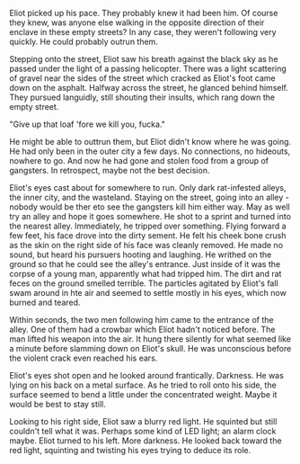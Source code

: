 Eliot picked up his pace. They probably knew it had been him. Of course they knew, was anyone else walking in the opposite direction of their enclave in these empty streets? In any case, they weren't following very quickly. He could probably outrun them.

Stepping onto the street, Eliot saw his breath against the black sky as he passed under the light of a passing helicopter. There was a light scattering of gravel near the sides of the street which cracked as Eliot's foot came down on the asphalt. Halfway across the street, he glanced behind himself. They pursued languidly, still shouting their insults, which rang down the empty street.

"Give up that loaf 'fore we kill you, fucka."

He might be able to outtrun them, but Eliot didn't know where he was going. He had only been in the outer city a few days. No connections, no hideouts, nowhere to go. And now he had gone and stolen food from a group of gangsters. In retrospect, maybe not the best decision.

Eliot's eyes cast about for somewhere to run. Only dark rat-infested alleys, the inner city, and the wasteland. Staying on the street, going into an alley - nobody would be ther eto see the gangsters kill him either way. May as well try an alley and hope it goes somewhere. He shot to a sprint and turned into the nearest alley. Immediately, he tripped over something. Flying forward a few feet, his face drove into the dirty sement. He felt his cheek bone crush as the skin on the right side of his face was cleanly removed. He made no sound, but heard his pursuers hooting and laughing. He writhed on the ground so that he could see the alley's entrance. Just inside of it was the corpse of a young man, apparently what had tripped him. The dirt and rat feces on the ground smelled terrible. The particles agitated by Eliot's fall swam around in hte air and seemed to settle mostly in his eyes, which now burned and teared.

Within seconds, the two men following him came to the entrance of the alley. One of them had a crowbar which Eliot hadn't noticed before. The man lifted his weapon into the air. It hung there silently for what seemed like a minute before slamming down on Eliot's skull. He was unconscious before the violent crack even reached his ears.



Eliot's eyes shot open and he looked around frantically. Darkness. He was lying on his back on a metal surface. As he tried to roll onto his side, the surface seemed to bend a little under the concentrated weight. Maybe it would be best to stay still.

Looking to his right side, Eliot saw a blurry red light. He squinted but still couldn't tell what it was. Perhaps some kind of LED light; an alarm clock maybe. Eliot turned to his left. More darkness. He looked back toward the red light, squinting and twisting his eyes trying to deduce its role.

